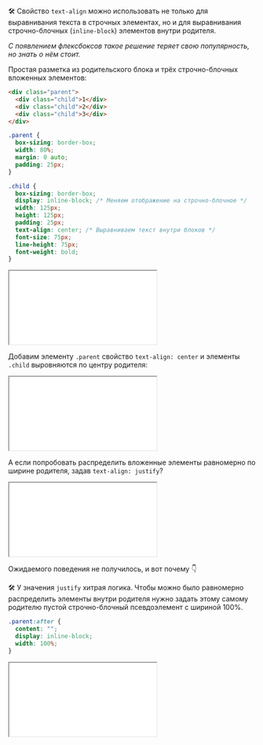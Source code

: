 🛠 Свойство `text-align` можно использовать не только для выравнивания текста в строчных элементах, но и для выравнивания строчно-блочных (`inline-block`) элементов внутри родителя.

_С появлением флексбоксов такое решение теряет свою популярность, но знать о нём стоит._

Простая разметка из родительского блока и трёх строчно-блочных вложенных элементов:

```html
<div class="parent">
  <div class="child">1</div>
  <div class="child">2</div>
  <div class="child">3</div>
</div>
```

```css
.parent {
  box-sizing: border-box;
  width: 80%;
  margin: 0 auto;
  padding: 25px;
}

.child {
  box-sizing: border-box;
  display: inline-block; /* Меняем отображение на строчно-блочное */
  width: 125px;
  height: 125px;
  padding: 25px;
  text-align: center; /* Выравниваем текст внутри блоков */
  font-size: 75px;
  line-height: 75px;
  font-weight: bold;
}
```

<iframe title="Выравнивание инлайн-блочных элементов в контейнере — text-align — Дока" src="../demos/block-align/"></iframe>

Добавим элементу `.parent` свойство `text-align: center` и элементы `.child` выровняются по центру родителя:

<iframe title="Выравнивание по центру инлайн-блочных элементов в контейнере — text-align — Дока" src="../demos/block-align-2/"></iframe>

А если попробовать распределить вложенные элементы равномерно по ширине родителя, задав `text-align: justify`?

<iframe title="Выравнивание по ширине инлайн-блочных элементов в контейнере — text-align — Дока" src="../demos/block-align-3/"></iframe>

Ожидаемого поведения не получилось, и вот почему 👇

🛠 У значения `justify` хитрая логика. Чтобы можно было равномерно распределить элементы внутри родителя нужно задать этому самому родителю пустой строчно-блочный псевдоэлемент с шириной 100%.

```css
.parent:after {
  content: "";
  display: inline-block;
  width: 100%;
}
```

<iframe title="Выравнивание по ширине инлайн-блочных элементов в контейнере — text-align — Дока" src="../demos/block-align-4/"></iframe>
